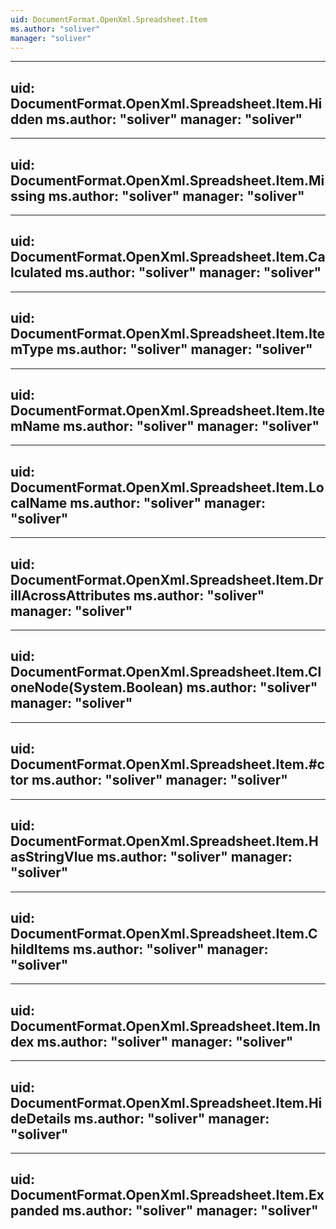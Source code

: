 ```yaml
---
uid: DocumentFormat.OpenXml.Spreadsheet.Item
ms.author: "soliver"
manager: "soliver"
---
```


---
uid: DocumentFormat.OpenXml.Spreadsheet.Item.Hidden
ms.author: "soliver"
manager: "soliver"
---

---
uid: DocumentFormat.OpenXml.Spreadsheet.Item.Missing
ms.author: "soliver"
manager: "soliver"
---

---
uid: DocumentFormat.OpenXml.Spreadsheet.Item.Calculated
ms.author: "soliver"
manager: "soliver"
---

---
uid: DocumentFormat.OpenXml.Spreadsheet.Item.ItemType
ms.author: "soliver"
manager: "soliver"
---

---
uid: DocumentFormat.OpenXml.Spreadsheet.Item.ItemName
ms.author: "soliver"
manager: "soliver"
---

---
uid: DocumentFormat.OpenXml.Spreadsheet.Item.LocalName
ms.author: "soliver"
manager: "soliver"
---

---
uid: DocumentFormat.OpenXml.Spreadsheet.Item.DrillAcrossAttributes
ms.author: "soliver"
manager: "soliver"
---

---
uid: DocumentFormat.OpenXml.Spreadsheet.Item.CloneNode(System.Boolean)
ms.author: "soliver"
manager: "soliver"
---

---
uid: DocumentFormat.OpenXml.Spreadsheet.Item.#ctor
ms.author: "soliver"
manager: "soliver"
---

---
uid: DocumentFormat.OpenXml.Spreadsheet.Item.HasStringVlue
ms.author: "soliver"
manager: "soliver"
---

---
uid: DocumentFormat.OpenXml.Spreadsheet.Item.ChildItems
ms.author: "soliver"
manager: "soliver"
---

---
uid: DocumentFormat.OpenXml.Spreadsheet.Item.Index
ms.author: "soliver"
manager: "soliver"
---

---
uid: DocumentFormat.OpenXml.Spreadsheet.Item.HideDetails
ms.author: "soliver"
manager: "soliver"
---

---
uid: DocumentFormat.OpenXml.Spreadsheet.Item.Expanded
ms.author: "soliver"
manager: "soliver"
---
